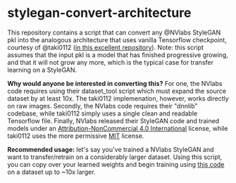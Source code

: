 # stylegan-convert-architecture

This repository contains a script that can convert any @NVlabs StyleGAN pkl into the analogous architecture that uses vanilla Tensorflow checkpoint, courtesy of @taki0112 ([in this excellent repository](https://github.com/taki0112/StyleGAN-Tensorflow)). Note: this script assumes that the input pkl is a model that has finished progressive growing, and that it will not grow any more, which is the typical case for transfer learning on a StyleGAN.

**Why would anyone be interested in converting this?** For one, the NVlabs code requires using their dataset_tool script which must expand the source dataset by at least 10x. The taki0112 implemenation, however, works directly on raw images. Secondly, the NVlabs code requires their "dnnlib" codebase, while taki0112 simply uses a single clean and readable Tensorflow file. Finally, NVlabs released their StyleGAN code and trained models under an [Attribution-NonCommercial 4.0 International](https://github.com/NVlabs/stylegan/blob/master/LICENSE.txt) license, while taki0112 uses the more permissive [MIT](https://github.com/taki0112/StyleGAN-Tensorflow/blob/master/LICENSE) license.

**Recommended usage:** let's say you've trained a NVlabs StyleGAN and want to transfer/retrain on a considerably larger dataset. Using this script, you can copy over your learned weights and begin training using [this code](https://github.com/taki0112/StyleGAN-Tensorflow) on a dataset up to ~10x larger.
